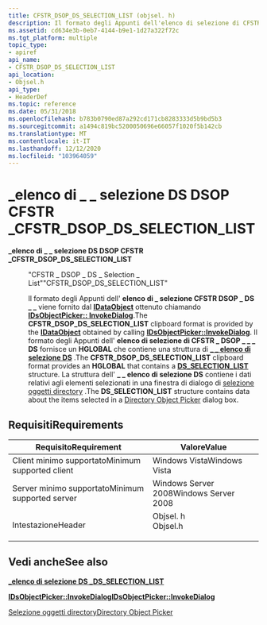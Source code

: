 ```yaml
---
title: CFSTR_DSOP_DS_SELECTION_LIST (objsel. h)
description: Il formato degli Appunti dell'elenco di selezione di CFSTR \_ DSOP \_ DS \_ \_ fornisce un HGLOBAL che contiene una \_ struttura di elenco di selezione DS \_ . La \_ struttura dell'elenco di selezione DS contiene i \_ dati relativi agli elementi selezionati in una finestra di dialogo di selezione oggetti directory.
ms.assetid: cd634e3b-0eb7-4144-b9e1-1d27a322f72c
ms.tgt_platform: multiple
topic_type:
- apiref
api_name:
- CFSTR_DSOP_DS_SELECTION_LIST
api_location:
- Objsel.h
api_type:
- HeaderDef
ms.topic: reference
ms.date: 05/31/2018
ms.openlocfilehash: b783b0790ed87a292cd171cb8283333d5b9bd5b3
ms.sourcegitcommit: a1494c819bc5200050696e66057f1020f5b142cb
ms.translationtype: MT
ms.contentlocale: it-IT
ms.lasthandoff: 12/12/2020
ms.locfileid: "103964059"
---
```

# <a name="cfstr_dsop_ds_selection_list"></a><span data-ttu-id="98145-104">\_elenco di \_ \_ selezione DS DSOP CFSTR \_</span><span class="sxs-lookup"><span data-stu-id="98145-104">CFSTR\_DSOP\_DS\_SELECTION\_LIST</span></span>

<dl> <dt>

<span data-ttu-id="98145-105"><span id="CFSTR_DSOP_DS_SELECTION_LIST"></span><span id="cfstr_dsop_ds_selection_list"></span>**\_elenco di \_ \_ selezione DS DSOP CFSTR \_**</span><span class="sxs-lookup"><span data-stu-id="98145-105"><span id="CFSTR_DSOP_DS_SELECTION_LIST"></span><span id="cfstr_dsop_ds_selection_list"></span>**CFSTR\_DSOP\_DS\_SELECTION\_LIST**</span></span>
</dt> <dd> <dl> <dt>

<span data-ttu-id="98145-106">"CFSTR \_ DSOP \_ DS \_ Selection \_ List"</span><span class="sxs-lookup"><span data-stu-id="98145-106">"CFSTR\_DSOP\_DS\_SELECTION\_LIST"</span></span>
</dt> <dt>



<span data-ttu-id="98145-107">Il formato degli Appunti dell' **elenco di \_ selezione CFSTR DSOP \_ DS \_ \_** viene fornito dal [**IDataObject**](/windows/win32/api/objidl/nn-objidl-idataobject) ottenuto chiamando [**IDsObjectPicker:: InvokeDialog**](/windows/desktop/api/Objsel/nf-objsel-idsobjectpicker-invokedialog).</span><span class="sxs-lookup"><span data-stu-id="98145-107">The **CFSTR\_DSOP\_DS\_SELECTION\_LIST** clipboard format is provided by the [**IDataObject**](/windows/win32/api/objidl/nn-objidl-idataobject) obtained by calling [**IDsObjectPicker::InvokeDialog**](/windows/desktop/api/Objsel/nf-objsel-idsobjectpicker-invokedialog).</span></span> <span data-ttu-id="98145-108">Il formato degli Appunti dell' **elenco di selezione di CFSTR \_ DSOP \_ \_ \_ DS** fornisce un **HGLOBAL** che contiene una struttura di [**\_ \_ elenco di selezione DS**](/windows/desktop/api/Objsel/ns-objsel-ds_selection_list) .</span><span class="sxs-lookup"><span data-stu-id="98145-108">The **CFSTR\_DSOP\_DS\_SELECTION\_LIST** clipboard format provides an **HGLOBAL** that contains a [**DS\_SELECTION\_LIST**](/windows/desktop/api/Objsel/ns-objsel-ds_selection_list) structure.</span></span> <span data-ttu-id="98145-109">La struttura dell' **\_ \_ elenco di selezione DS** contiene i dati relativi agli elementi selezionati in una finestra di dialogo di [selezione oggetti directory](directory-object-picker.md) .</span><span class="sxs-lookup"><span data-stu-id="98145-109">The **DS\_SELECTION\_LIST** structure contains data about the items selected in a [Directory Object Picker](directory-object-picker.md) dialog box.</span></span>


</dt> </dl> </dd> </dl>

## <a name="requirements"></a><span data-ttu-id="98145-110">Requisiti</span><span class="sxs-lookup"><span data-stu-id="98145-110">Requirements</span></span>



| <span data-ttu-id="98145-111">Requisito</span><span class="sxs-lookup"><span data-stu-id="98145-111">Requirement</span></span> | <span data-ttu-id="98145-112">Valore</span><span class="sxs-lookup"><span data-stu-id="98145-112">Value</span></span> |
|-------------------------------------|-------------------------------------------------------------------------------------|
| <span data-ttu-id="98145-113">Client minimo supportato</span><span class="sxs-lookup"><span data-stu-id="98145-113">Minimum supported client</span></span><br/> | <span data-ttu-id="98145-114">Windows Vista</span><span class="sxs-lookup"><span data-stu-id="98145-114">Windows Vista</span></span><br/>                                                            |
| <span data-ttu-id="98145-115">Server minimo supportato</span><span class="sxs-lookup"><span data-stu-id="98145-115">Minimum supported server</span></span><br/> | <span data-ttu-id="98145-116">Windows Server 2008</span><span class="sxs-lookup"><span data-stu-id="98145-116">Windows Server 2008</span></span><br/>                                                      |
| <span data-ttu-id="98145-117">Intestazione</span><span class="sxs-lookup"><span data-stu-id="98145-117">Header</span></span><br/>                   | <dl> <span data-ttu-id="98145-118"><dt>Objsel. h</dt></span><span class="sxs-lookup"><span data-stu-id="98145-118"><dt>Objsel.h</dt></span></span> </dl> |



## <a name="see-also"></a><span data-ttu-id="98145-119">Vedi anche</span><span class="sxs-lookup"><span data-stu-id="98145-119">See also</span></span>

<dl> <dt>

[<span data-ttu-id="98145-120">**\_elenco di selezione DS \_**</span><span class="sxs-lookup"><span data-stu-id="98145-120">**DS\_SELECTION\_LIST**</span></span>](/windows/desktop/api/Objsel/ns-objsel-ds_selection_list)
</dt> <dt>

[<span data-ttu-id="98145-121">**IDsObjectPicker::InvokeDialog**</span><span class="sxs-lookup"><span data-stu-id="98145-121">**IDsObjectPicker::InvokeDialog**</span></span>](/windows/desktop/api/Objsel/nf-objsel-idsobjectpicker-invokedialog)
</dt> <dt>

[<span data-ttu-id="98145-122">Selezione oggetti directory</span><span class="sxs-lookup"><span data-stu-id="98145-122">Directory Object Picker</span></span>](directory-object-picker.md)
</dt> </dl>

 

